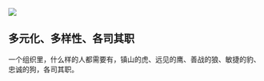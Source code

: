 <!--
author: Justin
head: 组织多样化
date: 2021-06-01
title: 
tags: 日记
images: http://pingodata.qiniudn.com/cube2.jpg
category: 日记
status: publish
summary: 一个组织里，什么样的人都需要有，镇山的虎、远见的鹰、善战的狼、敏捷的豹、忠诚的狗，各司其职。
-->

![](http://www.ranjia.online/blog/img/20210601.jpeg)

## 多元化、多样性、各司其职

一个组织里，什么样的人都需要有，镇山的虎、远见的鹰、善战的狼、敏捷的豹、忠诚的狗，各司其职。